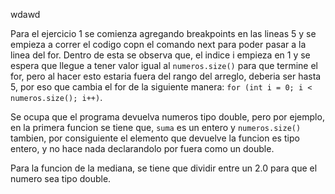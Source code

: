 wdawd





Para el ejercicio 1 se comienza agregando breakpoints en las lineas 5 y se empieza a correr el codigo copn el comando next para poder pasar a la linea del for. Dentro de esta se observa que, el indice i empieza en 1 y se espera que llegue a tener valor igual al ``numeros.size()`` para que termine el for, pero al hacer esto estaria fuera del rango del arreglo, deberia ser hasta 5, por eso que cambia el for de la siguiente manera: ``for (int i = 0; i < numeros.size(); i++)``.



Se ocupa que el programa devuelva numeros tipo double, pero por ejemplo, en la primera funcion se tiene que, ``suma`` es un entero y ``numeros.size()`` tambien, por consiguiente el elemento que devuelve la funcion es tipo entero, y no hace nada declarandolo por fuera como un double. 



Para la funcion de la mediana, se tiene que dividir entre un 2.0 para que el numero sea tipo double. 